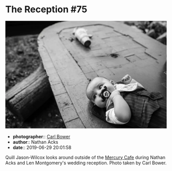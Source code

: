 # The Reception \#75

![Quill Jason-Wilcox looks around outside of the Mercury Cafe](assets/2019-06-29-set-3-the-reception-75.webp)

* **photographer**:: [Carl Bower](https://carlbowerphotos.com)
* **author**:: Nathan Acks
* **date**:: 2019-06-29 20:01:58

Quill Jason-Wilcox looks around outside of the [Mercury Cafe](http://mercurycafe.com) during Nathan Acks and Len Montgomery's wedding reception. Photo taken by Carl Bower.
